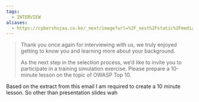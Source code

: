 ```yaml
---
tags:
  - INTERVIEW
aliases:
  - https://cybershujaa.co.ke/_next/image?url=%2F_next%2Fstatic%2Fmedia%2Fcybershujaa-logo.f9e17b4e.png&w=384&q=75
---
```

> Thank you once again for interviewing with us, we truly enjoyed getting to know you and learning more about your background.
> 
> As the next step in the selection process, we’d like to invite you to participate in a training simulation exercise. Please prepare a 10-minute lesson on the topic of OWASP Top 10.

Based on the extract from this email I am required to create a 10 minute lesson. So other than presentation slides wah